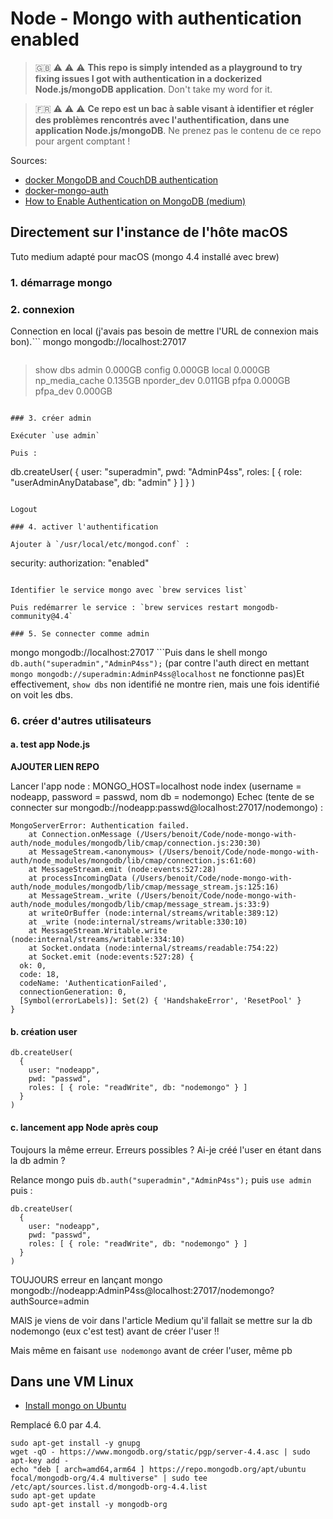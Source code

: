 # Node - Mongo with authentication enabled

> :uk: :warning: :warning: :warning: **This repo is simply intended as a playground to try fixing issues I got with authentication in a dockerized Node.js/mongoDB application**. Don't take my word for it.

> :fr: :warning: :warning: :warning: **Ce repo est un bac à sable visant à identifier et régler des problèmes rencontrés avec l'authentification, dans une application Node.js/mongoDB**. Ne prenez pas le contenu de ce repo pour argent comptant !

Sources:

* [docker MongoDB and CouchDB authentication](https://github.com/ns-mnawaz/mongo-couch-auth)
* [docker-mongo-auth](https://github.com/aashreys/docker-mongo-auth)
* [How to Enable Authentication on MongoDB (medium)](https://medium.com/mongoaudit/how-to-enable-authentication-on-mongodb-b9e8a924efac)

## Directement sur l'instance de l'hôte macOS

Tuto medium adapté pour macOS (mongo 4.4 installé avec brew)

### 1. démarrage mongo

### 2. connexion

Connection en local (j'avais pas besoin de mettre l'URL de connexion mais bon).```
mongo mongodb://localhost:27017
```

```
> show dbs
admin           0.000GB
config          0.000GB
local           0.000GB
np_media_cache  0.135GB
nporder_dev     0.011GB
pfpa            0.000GB
pfpa_dev        0.000GB
```

### 3. créer admin

Exécuter `use admin`

Puis :

```
db.createUser(
  {
    user: "superadmin",
    pwd: "AdminP4ss",
    roles: [ { role: "userAdminAnyDatabase", db: "admin" } ]
  }
)
```

Logout

### 4. activer l'authentification

Ajouter à `/usr/local/etc/mongod.conf` :

```
security:
  authorization: "enabled"
```

Identifier le service mongo avec `brew services list`

Puis redémarrer le service : `brew services restart mongodb-community@4.4`

### 5. Se connecter comme admin

```
mongo mongodb://localhost:27017
```Puis dans le shell mongo `db.auth("superadmin","AdminP4ss");` (par contre l'auth direct en mettant `mongo mongodb://superadmin:AdminP4ss@localhost` ne fonctionne pas)Et effectivement, `show dbs` non identifié ne montre rien, mais une fois identifié on voit les dbs.

### 6. créer d'autres utilisateurs

#### a. test app Node.js

**AJOUTER LIEN REPO**

Lancer l'app node : MONGO_HOST=localhost node index (username = nodeapp, password = passwd, nom db = nodemongo)
Echec (tente de se connecter sur mongodb://nodeapp:passwd@localhost:27017/nodemongo) :

```
MongoServerError: Authentication failed.
    at Connection.onMessage (/Users/benoit/Code/node-mongo-with-auth/node_modules/mongodb/lib/cmap/connection.js:230:30)
    at MessageStream.<anonymous> (/Users/benoit/Code/node-mongo-with-auth/node_modules/mongodb/lib/cmap/connection.js:61:60)
    at MessageStream.emit (node:events:527:28)
    at processIncomingData (/Users/benoit/Code/node-mongo-with-auth/node_modules/mongodb/lib/cmap/message_stream.js:125:16)
    at MessageStream._write (/Users/benoit/Code/node-mongo-with-auth/node_modules/mongodb/lib/cmap/message_stream.js:33:9)
    at writeOrBuffer (node:internal/streams/writable:389:12)
    at _write (node:internal/streams/writable:330:10)
    at MessageStream.Writable.write (node:internal/streams/writable:334:10)
    at Socket.ondata (node:internal/streams/readable:754:22)
    at Socket.emit (node:events:527:28) {
  ok: 0,
  code: 18,
  codeName: 'AuthenticationFailed',
  connectionGeneration: 0,
  [Symbol(errorLabels)]: Set(2) { 'HandshakeError', 'ResetPool' }
}
```

#### b. création user

```
db.createUser(
  {
    user: "nodeapp",
    pwd: "passwd",
    roles: [ { role: "readWrite", db: "nodemongo" } ]
  }
)
```

#### c. lancement app Node après coup

Toujours la même erreur. Erreurs possibles ? Ai-je créé l'user en étant dans la db admin ?

Relance mongo puis `db.auth("superadmin","AdminP4ss");` puis `use admin` puis :

```
db.createUser(
  {
    user: "nodeapp",
    pwd: "passwd",
    roles: [ { role: "readWrite", db: "nodemongo" } ]
  }
)
```

TOUJOURS erreur en lançant mongo mongodb://nodeapp:AdminP4ss@localhost:27017/nodemongo?authSource=admin

MAIS je viens de voir dans l'article Medium qu'il fallait se mettre sur la db nodemongo (eux c'est test) avant de créer l'user !!

Mais même en faisant `use nodemongo` avant de créer l'user, même pb

## Dans une VM Linux

* [Install mongo on Ubuntu](https://www.mongodb.com/docs/manual/tutorial/install-mongodb-on-ubuntu/)

Remplacé 6.0 par 4.4.

```
sudo apt-get install -y gnupg
wget -qO - https://www.mongodb.org/static/pgp/server-4.4.asc | sudo apt-key add -
echo "deb [ arch=amd64,arm64 ] https://repo.mongodb.org/apt/ubuntu focal/mongodb-org/4.4 multiverse" | sudo tee /etc/apt/sources.list.d/mongodb-org-4.4.list
sudo apt-get update
sudo apt-get install -y mongodb-org
```